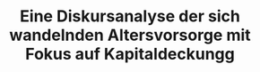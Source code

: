 ---
id: altersvorsorge
title: "Eine Diskursanalyse der sich wandelnden Altersvorsorge mit Fokus auf Kapitaldeckungg"
title_project: "Eine Diskursanalyse der sich wandelnden Altersvorsorge mit Fokus auf Kapitaldeckung"
title_short: "Altersvorsorge"
period: "Okt 23 – Mär 24 (6 Monate)" 
round: "3"
lecture2go: "68033"
uhh_url: "https://www.hcl.uni-hamburg.de/ddlitlab/data-literacy-studierendenprojekte/dritte-foerderrunde/altersvorsorge.html"
students: "Lea-Salome Neserke, Yannick Walter, Sonja Wernicke"
mentor: "Prof. Dr. Marianne Saam"
text: |
    Wie wird über finanzielle Altersvorsorge gesprochen? Das ist die Grundfrage unseres Forschungsprojektes. Konkreter ist das Thema der Diskurs um die Finanzierung von Personen nach ihrer Zeit der Erwerbstätigkeit in den öffentlichen Medien. Unter der Fragestellung „Wie wurde die Altersvorsorge in den letzten zehn Jahren diskursiv verhandelt und welche Bedeutung kommt der Kapitaldeckung in diesem Diskurs zu?“ werden wir Wochen- und Tageszeitungen durchsuchen und mit einem mixed methods Verfahren die dortige Verhandlung analysieren. 

    Hintergrund unserer Fragestellung ist der Wandel der Altersvorsorge von der gesetzlichen umlagefinanzierten hin zur privaten kapitalgedeckten Vorsorge innerhalb der letzten 30 Jahre. In den 80er-Jahren sicherte die gesetzliche Rentenversicherung (GRV) noch 70 Prozent des Nettoverdienstes zu, seitdem ist das Sicherungsniveau auf 43 Prozent gefallen, u. a. dadurch steigt das *Risiko der Altersarmut*. Der entsprechende Trend der „Stärkung kapitalgedeckter Elemente in der zweiten und dritten Säule der Alterssicherung und der Aufgabe der Lebensstandardsicherung als Ziel der gesetzlichen Rentenversicherung“ wird in der wissenschaftlichen Auseinandersetzung als Paradigmenwechsel bezeichnet. Politisch manifestiert wurde die Annahme, dass die GRV nicht mehr Lebensstandardssicherung sein wird, Anfang des Jahrtausends in der Riester Rente bzw. dem Altersvermögensgesetz (AVmG) und Altersvermögensergänzungsgesetz (AVmEG). Doch nicht nur kann die GRV die Rente nicht mehr in dem Maße wie früher finanzieren, auch ihre Finanzierung ist laut politischer Erzählung in Zukunft nicht mehr rein umlagefinanziert möglich. Eine Kapitaldeckung ist ein Lösungsvorschlag. Sichtbar geworden ist diese Annahme insbesondere mit dem Einbringen des Generationenkapitals als Reaktion auf die Unzulänglichkeit der umlagefinanzierten GRV. Wegen dieser Entwicklung wird *eigenverantwortliches Handeln von Privatpersonen* in der Altersvorsorge immer relevanter. Da für ein solches Handeln Informationen notwendig sind, die wiederum durch Medien weitergegeben werden, betrachten wir den öffentlichen Diskurs zum Thema Altersvorsorge. Besonderes Augenmerk legen wir dabei auf die Bedeutung der Kapitaldeckung. 

    Dementsprechend werden wir diskursanalytisch vorgehen. Basis der Analyse bilden *deutsche Wochen- und Tageszeitungen*, da diese den öffentlichen Diskurs abbilden (z. B. taz, Welt Online, Die Zeit, Der Tagesspiegel, Der Spiegel, Die Bild). Wir können jedoch nicht alle Artikel, in denen es um Rente bzw. Altersvorsorge geht, im Sinne des close reading untersuchen, weshalb wir die Methode des blended reading anwenden werden. Diese ergänzt die klassische Diskursanalyse und Hermeneutik um Text-Mining Verfahren. Um noch größere Datenmengen verarbeiten zu können, kooperieren wir mit dem House of Computing and Data Science (HCDS) und nutzen die von ihnen entwickelte D-WISE Tool Suite. Diese macht es möglich, *manuell codierte Kategorien durch maschinelles Lernen* auf große Datenmengen anzuwenden, ohne dass die Texte wie beim klassischen close reading selbst gelesen werden müssen. Analysiert wird das gewonnene Material zunächst mithilfe einer Velaufsmusteranalyse, bei der die Zeitlichkeit in der Datenanalyse berücksichtigt wird. Anschließend werden wir eine wissenssoziologische Diskursanalyse nach Reiner Keller (2011) durchführen. Damit verbinden wir in der Analyse klassische quantitative Ansätze wie das Text-Mining und dem sonst meist qualitativen Forschungsansatz der Diskursanalyse. 


    ## Referenzen

    - Keller, R. (2011). Wissenssoziologische Diskursanalyse – Grundlegung eines Forschungsprogramms. Springer Fachmedien Wiesbaden. DOI: 10.1007/978-3-531-92058-0. 

image: "https://www.hcl.uni-hamburg.de/18288324/altersvorsorge-733x414-400e3e11c933864cbef06aed26c00b401741fe30.jpg"
image_credit: "Steve Buissinne / Pixabay"
---